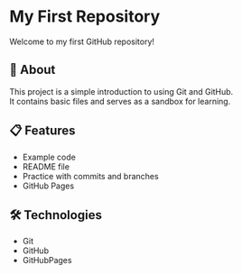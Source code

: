 # My First Repository

Welcome to my first GitHub repository! 

## 📂 About

This project is a simple introduction to using Git and GitHub.  
It contains basic files and serves as a sandbox for learning.

## 📋 Features

- Example code
- README file
- Practice with commits and branches
- GitHub Pages

## 🛠️ Technologies

- Git
- GitHub
- GitHubPages
